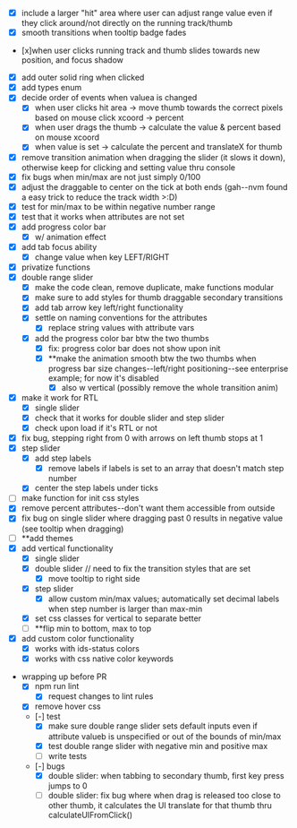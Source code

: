 - [x] include a larger "hit" area where user can adjust range value even if they click around/not directly on the running track/thumb
- [x] smooth transitions when tooltip badge fades
- [x]when user clicks running track and thumb slides towards new position, and focus shadow
- [x] add outer solid ring when clicked
- [x] add types enum
- [x] decide order of events when valuea is changed
  - [x] when user clicks hit area -> move thumb towards the correct pixels based on mouse click xcoord -> percent
  - [x] when user drags the thumb -> calculate the value & percent based on mouse xcoord
  - [x] when value is set -> calculate the percent and translateX for thumb
- [x] remove transition animation when dragging the slider (it slows it down), otherwise keep for clicking and setting value thru console
- [x] fix bugs when min/max are not just simply 0/100
- [x] adjust the draggable to center on the tick at both ends (gah--nvm found a easy trick to reduce the track width >:D)
- [x] test for min/max to be within negative number range
- [x] test that it works when attributes are not set
- [x] add progress color bar 
  - [x] w/ animation effect
- [x] add tab focus ability
  - [x] change value when key LEFT/RIGHT
- [x] privatize functions
- [x] double range slider
  - [x] make the code clean, remove duplicate, make functions modular
  - [x] make sure to add styles for thumb draggable secondary transitions
  - [x] add tab arrow key left/right functionality
  - [x] settle on naming conventions for the attributes
    - [x] replace string values with attribute vars
  - [x] add the progress color bar btw the two thumbs
    - [x] fix: progress color bar does not show upon init
    - [x] **make the animation smooth btw the two thumbs when progress bar size changes--left/right positioning--see enterprise example; for now it's disabled
      - [x] also w vertical (possibly remove the whole transition anim)
- [x] make it work for RTL
  - [x] single slider
  - [x] check that it works for double slider and step slider
  - [x] check upon load if it's RTL or not
- [x] fix bug, stepping right from 0 with arrows on left thumb stops at 1 
- [x] step slider
  - [x] add step labels
    - [x] remove labels if labels is set to an array that doesn't match step number
  - [x] center the step labels under ticks
- [ ] make function for init css styles
- [x] remove percent attributes--don't want them accessible from outside
- [x] fix bug on single slider where dragging past 0 results in negative value (see tooltip when dragging)
- [ ] **add themes
- [x] add vertical functionality
  - [x] single slider
  - [x] double slider // need to fix the transition styles that are set
    - [x] move tooltip to right side
  - [x] step slider
    - [x] allow custom min/max values; automatically set decimal labels when step number is larger than max-min
  - [x] set css classes for vertical to separate better
  - [ ] **flip min to bottom, max to top
- [x] add custom color functionality
  - [x] works with ids-status colors
  - [x] works with css native color keywords
- wrapping up before PR
  - [x] npm run lint
    - [x] request changes to lint rules
  - [x] remove hover css
  - [-] test
    - [x] make sure double range slider sets default inputs even if attribute valueb is unspecified or out of the bounds of min/max
    - [x] test double range slider with negative min and positive max
    - [ ] write tests
  - [-] bugs
    - [x] double slider: when tabbing to secondary thumb, first key press jumps to 0
    - [ ] double slider: fix bug where when drag is released too close to other thumb, it calculates the UI translate for that thumb thru calculateUIFromClick()

